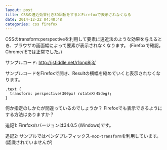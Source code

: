 ```yaml
---
layout: post
title: CSSの遠近効果付き3D回転をするとFirefoxで表示されなくなる
date: 2014-12-22 04:40:48
categories: css firefox
---
```

<p>CSSのtransform:perspectiveを利用して要素に遠近法のような効果を与えるとき、ブラウザの画面幅によって要素が表示されなくなります。
(Firefoxで確認。Chrome/IEでは正常でした。)</p>

<p>サンプルコード: <a href="http://jsfiddle.net/r1onp8j3/">http://jsfiddle.net/r1onp8j3/</a></p>

<p>サンプルコードをFirefoxで開き、Resultの横幅を縮めていくと表示されなくなります。</p>

<pre><code>.text {
  transform: perspective(300px) rotateX(45deg);
}
</code></pre>

<p>何か指定のしかたが間違っているのでしょうか？
Firefoxでも表示できるようにする方法はありますか？</p>

<p>追記1: Firefoxのバージョンは34.0.5 (Windows)です。</p>

<p>追記2: サンプルではベンダプレフィックス<code>-moz-transform</code>を利用しています。(認識されていませんが)</p>
